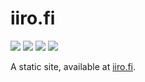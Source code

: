# iiro.fi

[![](https://img.shields.io/github/license/iiroj/iiro.fi.svg)](https://github.com/iiroj/iiro.fi/blob/master/LICENSE)
[![](https://img.shields.io/github/tag/iiroj/iiro.fi.svg)](https://github.com/iiroj/iiro.fi/releases)
[![](https://img.shields.io/david/iiroj/iiro.fi.svg)](https://github.com/iiroj/iiro.fi/blob/master/package.json)
[![](https://img.shields.io/david/dev/iiroj/iiro.fi.svg)](https://github.com/iiroj/iiro.fi/blob/master/package.json)

A static site, available at [iiro.fi](https://iiro.fi).
